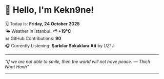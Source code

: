 # 👋 Hello, I'm Kekn9ne!

🗓️ Today is: **Friday, 24 October 2025**  
🌤️ Weather in Istanbul: **⛅️  +19°C**  
📊 GitHub Contributions: **90**  
🎧 Currently Listening: **Şarkılar Sokaklara Ait** by *UZI* 🎶

---

_"If we are not able to smile, then the world will not have peace. — *Thich Nhat Hanh*"_

---
